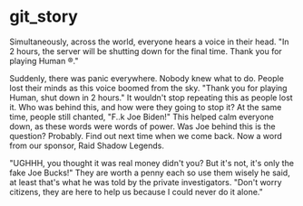 # git_story


Simultaneously, across the world, everyone hears a voice in their head. 
"In 2 hours, the server will be shutting down for the final time. Thank you for playing Human ®."

  Suddenly, there was panic everywhere. Nobody knew what to do. People lost their minds as this voice boomed from the sky. 
  "Thank you for playing Human, shut down in 2 hours." 
  It wouldn't stop repeating this as people lost it. Who was behind this, and how were they going to stop it?
  At the same time, people still chanted, "F..k Joe Biden!"
  This helped calm everyone down, as these words were words of power. Was Joe behind this is the question? Probably.
  Find out next time when we come back. Now a word from our sponsor, Raid Shadow Legends.
  
  "UGHHH, you thought it was real money didn't you? But it's not, it's only the fake Joe Bucks!"
  They are worth a penny each so use them wisely he said, at least that's what he was told by the private
  investigators. "Don't worry citizens, they are here to help us because I could never do it alone."
  
  
